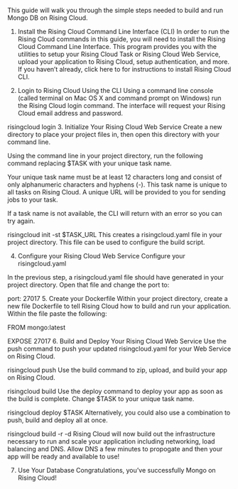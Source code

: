This guide will walk you through the simple steps needed to build and run Mongo DB on Rising Cloud. 

1. Install the Rising Cloud Command Line Interface (CLI)
In order to run the Rising Cloud commands in this guide, you will need to install the Rising Cloud Command Line Interface. This program provides you with the utilities to setup your Rising Cloud Task or Rising Cloud Web Service, upload your application to Rising Cloud, setup authentication, and more. If you haven’t already, click here to for instructions to install Rising Cloud CLI.

2. Login to Rising Cloud Using the CLI
Using a command line console (called terminal on Mac OS X and command prompt on Windows) run the Rising Cloud login command. The interface will request your Rising Cloud email address and password.

risingcloud login
3. Initialize Your Rising Cloud Web Service
Create a new directory to place your project files in, then open this directory with your command line.

Using the command line in your project directory, run the following command replacing $TASK with your unique task name.

Your unique task name must be at least 12 characters long and consist of only alphanumeric characters and hyphens (-). This task name is unique to all tasks on Rising Cloud. A unique URL will be provided to you for sending jobs to your task.

If a task name is not available, the CLI will return with an error so you can try again.

risingcloud init -st $TASK_URL
This creates a risingcloud.yaml file in your project directory. This file can be used to configure the build script.

4. Configure your Rising Cloud Web Service
Configure your risingcloud.yaml

In the previous step, a risingcloud.yaml file should have generated in your project directory. Open that file and change the port to:

port: 27017
5. Create your Dockerfile
Within your project directory, create a new file Dockerfile to tell Rising Cloud how to build and run your application. Within the file paste the following:

FROM mongo:latest

EXPOSE 27017
6. Build and Deploy Your Rising Cloud Web Service
Use the push command to push your updated risingcloud.yaml for your Web Service on Rising Cloud.

risingcloud push
Use the build command to zip, upload, and build your app on Rising Cloud.

risingcloud build
Use the deploy command to deploy your app as soon as the build is complete. Change $TASK to your unique task name.

risingcloud deploy $TASK
Alternatively, you could also use a combination to push, build and deploy all at once.

risingcloud build -r -d
Rising Cloud will now build out the infrastructure necessary to run and scale your application including networking, load balancing and DNS. Allow DNS a few minutes to propogate and then your app will be ready and available to use!

7. Use Your Database
Congratulations, you’ve successfully Mongo on Rising Cloud!

